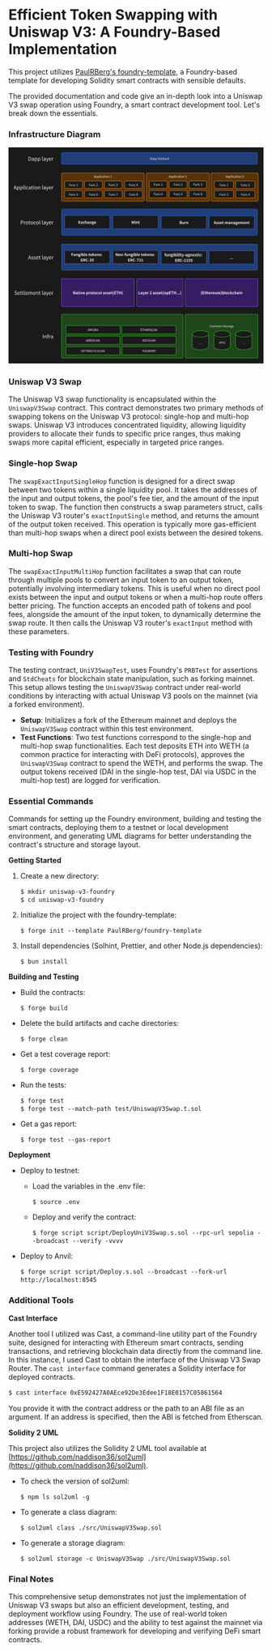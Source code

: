 # **Efficient Token Swapping with Uniswap V3: A Foundry-Based Implementation**

This project utilizes [PaulRBerg's foundry-template](https://github.com/PaulRBerg/foundry-template), a Foundry-based
template for developing Solidity smart contracts with sensible defaults.

The provided documentation and code give an in-depth look into a Uniswap V3 swap operation using Foundry, a smart
contract development tool. Let's break down the essentials.

### Infrastructure Diagram

![Infrastructure Diagram](./resources/infra.png)

### Uniswap V3 Swap

The Uniswap V3 swap functionality is encapsulated within the `UniswapV3Swap` contract. This contract demonstrates two
primary methods of swapping tokens on the Uniswap V3 protocol: single-hop and multi-hop swaps. Uniswap V3 introduces
concentrated liquidity, allowing liquidity providers to allocate their funds to specific price ranges, thus making swaps
more capital efficient, especially in targeted price ranges.

### Single-hop Swap

The `swapExactInputSingleHop` function is designed for a direct swap between two tokens within a single liquidity pool.
It takes the addresses of the input and output tokens, the pool's fee tier, and the amount of the input token to swap.
The function then constructs a swap parameters struct, calls the Uniswap V3 router's `exactInputSingle` method, and
returns the amount of the output token received. This operation is typically more gas-efficient than multi-hop swaps
when a direct pool exists between the desired tokens.

### Multi-hop Swap

The `swapExactInputMultiHop` function facilitates a swap that can route through multiple pools to convert an input token
to an output token, potentially involving intermediary tokens. This is useful when no direct pool exists between the
input and output tokens or when a multi-hop route offers better pricing. The function accepts an encoded path of tokens
and pool fees, alongside the amount of the input token, to dynamically determine the swap route. It then calls the
Uniswap V3 router's `exactInput` method with these parameters.

### Testing with Foundry

The testing contract, `UniV3SwapTest`, uses Foundry's `PRBTest` for assertions and `StdCheats` for blockchain state
manipulation, such as forking mainnet. This setup allows testing the `UniswapV3Swap` contract under real-world
conditions by interacting with actual Uniswap V3 pools on the mainnet (via a forked environment).

- **Setup**: Initializes a fork of the Ethereum mainnet and deploys the `UniswapV3Swap` contract within this test
  environment.
- **Test Functions**: Two test functions correspond to the single-hop and multi-hop swap functionalities. Each test
  deposits ETH into WETH (a common practice for interacting with DeFi protocols), approves the `UniswapV3Swap` contract
  to spend the WETH, and performs the swap. The output tokens received (DAI in the single-hop test, DAI via USDC in the
  multi-hop test) are logged for verification.

### Essential Commands

Commands for setting up the Foundry environment, building and testing the smart contracts, deploying them to a testnet
or local development environment, and generating UML diagrams for better understanding the contract's structure and
storage layout.

**Getting Started**

1. Create a new directory:

   ```
   $ mkdir uniswap-v3-foundry
   $ cd uniswap-v3-foundry
   ```

2. Initialize the project with the foundry-template:

   ```
   $ forge init --template PaulRBerg/foundry-template
   ```

3. Install dependencies (Solhint, Prettier, and other Node.js dependencies):
   ```
   $ bun install
   ```

**Building and Testing**

- Build the contracts:

  ```
  $ forge build
  ```

- Delete the build artifacts and cache directories:

  ```
  $ forge clean
  ```

- Get a test coverage report:

  ```
  $ forge coverage
  ```

- Run the tests:

  ```
  $ forge test
  $ forge test --match-path test/UniswapV3Swap.t.sol
  ```

- Get a gas report:
  ```
  $ forge test --gas-report
  ```

**Deployment**

- Deploy to testnet:

  - Load the variables in the .env file:
    ```
    $ source .env
    ```
  - Deploy and verify the contract:
    ```
    $ forge script script/DeployUniV3Swap.s.sol --rpc-url sepolia --broadcast --verify -vvvv
    ```

- Deploy to Anvil:
  ```
  $ forge script script/Deploy.s.sol --broadcast --fork-url http://localhost:8545
  ```

### Additional Tools

**Cast Interface**

Another tool I utilized was Cast, a command-line utility part of the Foundry suite, designed for interacting with
Ethereum smart contracts, sending transactions, and retrieving blockchain data directly from the command line. In this
instance, I used Cast to obtain the interface of the Uniswap V3 Swap Router. The `cast interface` command generates a
Solidity interface for deployed contracts.

```bash
$ cast interface 0xE592427A0AEce92De3Edee1F18E0157C05861564
```

You provide it with the contract address or the path to an ABI file as an argument. If an address is specified, then the
ABI is fetched from Etherscan.

**Solidity 2 UML**

This project also utilizes the Solidity 2 UML tool available at
[https://github.com/naddison36/sol2uml](https://github.com/naddison36/sol2uml).

- To check the version of sol2uml:

  ```
  $ npm ls sol2uml -g
  ```

- To generate a class diagram:

  ```
  $ sol2uml class ./src/UniswapV3Swap.sol
  ```

- To generate a storage diagram:
  ```
  $ sol2uml storage -c UniswapV3Swap ./src/UniswapV3Swap.sol
  ```

### Final Notes

This comprehensive setup demonstrates not just the implementation of Uniswap V3 swaps but also an efficient development,
testing, and deployment workflow using Foundry. The use of real-world token addresses (WETH, DAI, USDC) and the ability
to test against the mainnet via forking provide a robust framework for developing and verifying DeFi smart contracts.
